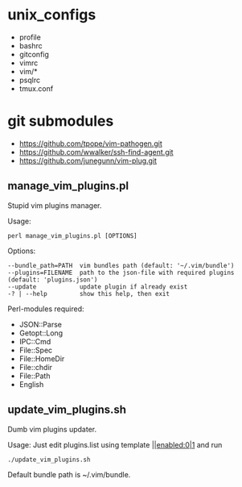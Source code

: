 # unix_configs
- profile
- bashrc
- gitconfig
- vimrc
- vim/*
- psqlrc
- tmux.conf

# git submodules
- https://github.com/tpope/vim-pathogen.git
- https://github.com/wwalker/ssh-find-agent.git
- https://github.com/junegunn/vim-plug.git

## manage_vim_plugins.pl
Stupid vim plugins manager.

Usage:
```
perl manage_vim_plugins.pl [OPTIONS]
```
Options:
```
--bundle_path=PATH  vim bundles path (default: '~/.vim/bundle')
--plugins=FILENAME  path to the json-file with required plugins (default: 'plugins.json')
--update            update plugin if already exist
-? | --help         show this help, then exit
```

Perl-modules required:
- JSON::Parse
- Getopt::Long
- IPC::Cmd
- File::Spec
- File::HomeDir
- File::chdir
- File::Path
- English

## update_vim_plugins.sh
Dumb vim plugins updater.

Usage:
Just edit plugins.list using template <name>|<url>|<enabled:0|1>
and run
```
./update_vim_plugins.sh
```
Default bundle path is ~/.vim/bundle.
